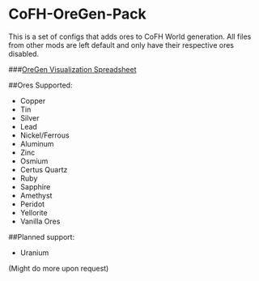 CoFH-OreGen-Pack
================
This is a set of configs that adds ores to CoFH World generation. All files from other mods are left default and only have their respective ores disabled.

###[OreGen Visualization Spreadsheet](https://docs.google.com/spreadsheets/d/1h0Ni0vIIQqSFhe0VlXU4xBzWCA42r0oMsVz6KZMwvLc/pubhtml)

##Ores Supported:
- Copper
- Tin
- Silver
- Lead
- Nickel/Ferrous
- Aluminum
- Zinc
- Osmium
- Certus Quartz
- Ruby
- Sapphire
- Amethyst
- Peridot
- Yellorite
- Vanilla Ores

##Planned support:
- Uranium

(Might do more upon request)
